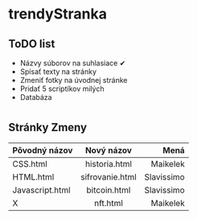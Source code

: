 # trendyStranka


## ToDO list
* Názvy súborov na suhlasiace ✔
* Spísať texty na stránky 
* Zmeniť fotky na úvodnej stránke
* Pridať 5 scriptíkov milých
* Databáza

#
#
#

## Stránky Zmeny
| Pôvodný názov       | Nový názov           | Mená       |
| -------------       |:-------------:       | -----:     |
| CSS.html            | historia.html        | Maikelek   | 
| HTML.html           | sifrovanie.html      | Slavissimo |
| Javascript.html     | bitcoin.html         | Slavissimo |
| X                   | nft.html             | Maikelek   |

#
#
#